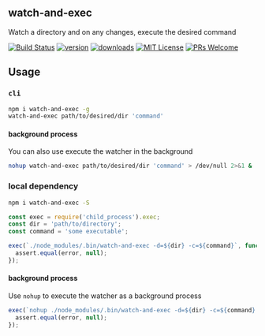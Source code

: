 watch-and-exec
---

Watch a directory and on any changes, execute the desired command

[![Build Status](https://img.shields.io/travis/sarbbottam/watch-and-exec.svg?style=flat-square)](https://travis-ci.org/sarbbottam/watch-and-exec)
[![version](https://img.shields.io/npm/v/watch-and-exec.svg?style=flat-square)](http://npm.im/watch-and-exec)
[![downloads](https://img.shields.io/npm/dm/watch-and-exec.svg?style=flat-square)](http://npm-stat.com/charts.html?package=watch-and-exec&from=2015-08-01)
[![MIT License](https://img.shields.io/npm/l/watch-and-exec.svg?style=flat-square)](http://opensource.org/licenses/MIT)
[![PRs Welcome](https://img.shields.io/badge/PRs-welcome-brightgreen.svg?style=flat-square)](http://makeapullrequest.com)


## Usage

### `cli`

```sh
npm i watch-and-exec -g
watch-and-exec path/to/desired/dir 'command'
```

#### background process
You can also use execute the watcher in the background

```sh
nohup watch-and-exec path/to/desired/dir 'command' > /dev/null 2>&1 &
```

### local dependency

```sh
npm i watch-and-exec -S
```
```js
const exec = require('child_process').exec;
const dir = 'path/to/directory';
const command = 'some executable';

exec(`./node_modules/.bin/watch-and-exec -d=${dir} -c=${command}`, function(error, stdout, stderr) {
  assert.equal(error, null);
});
```

#### background process
Use `nohup` to execute the watcher as a background process

```js
exec(`nohup ./node_modules/.bin/watch-and-exec -d=${dir} -c=${command} > /dev/null 2>&1 &`, function(error, stdout, stderr) {
  assert.equal(error, null);
});

```
